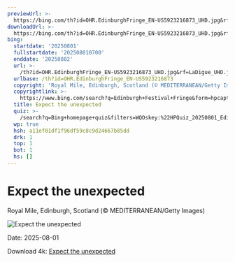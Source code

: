 ```yaml
---
previewUrl: >-
  https://bing.com/th?id=OHR.EdinburghFringe_EN-US5923216873_UHD.jpg&rf=LaDigue_UHD.jpg&pid=hp&w=1024&h=576&rs=1&c=4
downloadUrl: >-
  https://bing.com/th?id=OHR.EdinburghFringe_EN-US5923216873_UHD.jpg&rf=LaDigue_UHD.jpg&pid=hp&w=3840&h=2160&rs=1&c=4
bing:
  startdate: '20250801'
  fullstartdate: '202508010700'
  enddate: '20250802'
  url: >-
    /th?id=OHR.EdinburghFringe_EN-US5923216873_UHD.jpg&rf=LaDigue_UHD.jpg&pid=hp&w=3840&h=2160&rs=1&c=4
  urlbase: /th?id=OHR.EdinburghFringe_EN-US5923216873
  copyright: 'Royal Mile, Edinburgh, Scotland (© MEDITERRANEAN/Getty Images)'
  copyrightlink: >-
    https://www.bing.com/search?q=Edinburgh+Festival+Fringe&form=hpcapt&filters=HpDate%3a%2220250801_0700%22
  title: Expect the unexpected
  quiz: >-
    /search?q=Bing+homepage+quiz&filters=WQOskey:%22HPQuiz_20250801_EdinburghFringe%22&FORM=HPQUIZ
  wp: true
  hsh: a11ef01df1f96df59c8c9d24667b85dd
  drk: 1
  top: 1
  bot: 1
  hs: []
---
```

# Expect the unexpected

Royal Mile, Edinburgh, Scotland (© MEDITERRANEAN/Getty Images)

![Expect the unexpected](https://bing.com/th?id=OHR.EdinburghFringe_EN-US5923216873_UHD.jpg&rf=LaDigue_UHD.jpg&pid=hp&w=1024&h=576&rs=1&c=4)

Date: 2025-08-01

Download 4k: [Expect the unexpected](https://bing.com/th?id=OHR.EdinburghFringe_EN-US5923216873_UHD.jpg&rf=LaDigue_UHD.jpg&pid=hp&w=3840&h=2160&rs=1&c=4)
